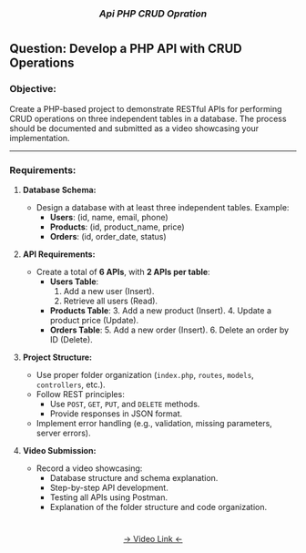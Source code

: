 


###
<h1></h1>
<h3 align="center"><i>Api PHP CRUD Opration</i></h3>
<h1></h1>
<div>

## **Question: Develop a PHP API with CRUD Operations**

### **Objective:**
Create a PHP-based project to demonstrate RESTful APIs for performing CRUD operations on three independent tables in a database. The process should be documented and submitted as a video showcasing your implementation.

---

### **Requirements:**

1. **Database Schema:**
   - Design a database with at least three independent tables. Example:
     - **Users**: (id, name, email, phone)
     - **Products**: (id, product_name, price)
     - **Orders**: (id, order_date, status)

2. **API Requirements:**
   - Create a total of **6 APIs**, with **2 APIs per table**:
     - **Users Table**:
       1. Add a new user (Insert).
       2. Retrieve all users (Read).
     - **Products Table**:
       3. Add a new product (Insert).
       4. Update a product price (Update).
     - **Orders Table**:
       5. Add a new order (Insert).
       6. Delete an order by ID (Delete).

3. **Project Structure:**
   - Use proper folder organization (`index.php`, `routes`, `models`, `controllers`, etc.).
   - Follow REST principles:
     - Use `POST`, `GET`, `PUT`, and `DELETE` methods.
     - Provide responses in JSON format.
   - Implement error handling (e.g., validation, missing parameters, server errors).

4. **Video Submission:**
   - Record a video showcasing:
     - Database structure and schema explanation.
     - Step-by-step API development.
     - Testing all APIs using Postman.
     - Explanation of the folder structure and code organization.
</div>

<h1></h1>
<div align="center">
<a href="https://drive.google.com/file/d/1hAlSb92DOlYvNda3FpSHkHxADTGVq-J5/view?usp=sharing">-> Video Link <-</a>
</div>
<h1></h1>

